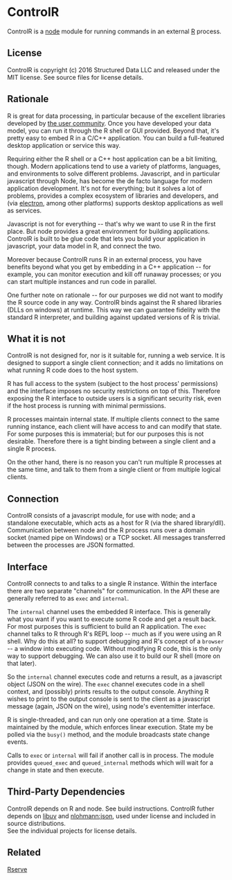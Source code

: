 ControlR
========

ControlR is a [node][1] module for running commands in an external [R][2] process.

License
-------

ControlR is copyright (c) 2016 Structured Data LLC and released under the MIT license.
See source files for license details.

Rationale
---------

R is great for data processing, in particular because of the excellent libraries 
developed by [the user community][3].  Once you have developed your data model, you
can run it through the R shell or GUI provided.  Beyond that, it's pretty easy to
embed R in a C/C++ application.  You can build a full-featured desktop application
or service this way.

Requiring either the R shell or a C++ host application can be a bit limiting, though.
Modern applications tend to use a variety of platforms, languages, and environments
to solve different problems.  Javascript, and in particular javascript through Node,
has become the de facto language for modern application development.  It's not for 
everything; but it solves a lot of problems, provides a complex ecosystem of libraries
and developers, and (via [electron][6], among other platforms) supports desktop 
applications as well as services.

Javascript is not for everything -- that's why we want to use R in the first place.
But node provides a great environment for building applications.  ControlR is built to
be glue code that lets you build your application in javascript, your data model in
R, and connect the two.

Moreover because ControlR runs R in an external process, you have benefits beyond 
what you get by embedding in a C++ application -- for example, you can monitor 
execution and kill off runaway processes; or you can start multiple instances and 
run code in parallel.

One further note on rationale -- for our purposes we did not want to modify the R 
source code in any way.  ControlR binds against the R shared libraries (DLLs on 
windows) at runtime.  This way we can guarantee fidelity with the standard R 
interpreter, and building against updated versions of R is trivial. 

What it is not
--------------

ControlR is not designed for, nor is it suitable for, running a web service.  It is
designed to support a single client connection; and it adds no limitations on what 
running R code does to the host system.  

R has full access to the system (subject to the host process' permissions) and the
interface imposes no security restrictions on top of this.  Therefore exposing the
R interface to outside users is a significant security risk, even if the host process 
is running with minimal permissions.  

R processes maintain internal state.  If multiple clients connect to the same running
instance, each client will have access to and can modify that state.  For some purposes 
this is immaterial; but for our purposes this is not desirable.  Therefore there is a 
tight binding between a single client and a single R process.  

On the other hand, there is no reason you can't run multiple R processes at the same time, 
and talk to them from a single client or from multiple logical clients.

Connection
----------

ControlR consists of a javascript module, for use with node; and a standalone executable,
which acts as a host for R (via the shared library/dll).  Communication between node and
the R process runs over a domain socket (named pipe on Windows) or a TCP socket.  All 
messages transferred between the processes are JSON formatted.

Interface
---------

ControlR connects to and talks to a single R instance.  Within the interface there are 
two separate "channels" for communication.  In the API these are generally referred to
as `exec` and `internal`.

The `internal` channel uses the embedded R interface.  This is generally what you want
if you want to execute some R code and get a result back.  For most purposes this is 
sufficient to build an R application.  The `exec` channel talks to R through R's REPL 
loop -- much as if you were using an R shell.  Why do this at all? to support debugging 
and R's concept of a `browser` -- a window into executing code.  Without modifying R code, 
this is the only way to support debugging.  We can also use it to build our R shell 
(more on that later). 

So the `internal` channel executes code and returns a result, as a javascript object 
(JSON on the wire).  The `exec` channel executes code in a shell context, and (possibly)
prints results to the output console.  Anything R wishes to print to the output console
is sent to the client as a javascript message (again, JSON on the wire), using node's 
eventemitter interface.

R is single-threaded, and can run only one operation at a time.  State is maintained by
the module, which enforces linear execution.  State my be polled via the `busy()` method,
and the module broadcasts state change events.  

Calls to `exec` or `internal` will fail if another call is in process.  The module
provides `queued_exec` and `queued_internal` methods which will wait for a change in state
and then execute.

Third-Party Dependencies
------------------------

ControlR depends on R and node.  See build instructions.  ControlR futher depends on 
[libuv][4] and [nlohmann:json][5], used under license and included in source distributions.  
See the individual projects for license details.  

Related
-------

[Rserve][13]

[1]: https://nodejs.org
[2]: https://www.r-project.org/
[3]: https://cran.r-project.org/
[4]: https://github.com/libuv/libuv
[5]: https://github.com/nlohmann/json
[6]: http://electron.atom.io/
[13]: https://rforge.net/Rserve/
